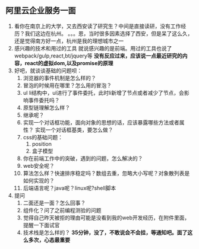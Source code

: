 ## 阿里云企业服务一面
1. 看你在南京上的大学，又去西安读了研究生？中间是直接读研，没有工作经历？我们这边在杭州。
    。。。恩，当时很多因素选择了西安，但是呆了这么久，还是觉得南方好一点，杭州是我的理想城市之一
2. 感兴趣的技术和用过的工具
    就说感兴趣的是前端。用过的工具也说了webpack/gulp,react,bt/jquery等
    **没有反应过来，应该说一点最近研究的内容，react的虚拟dom,以及promise的原理**
3. 好吧，就谈谈基础的问题呗：
    1. 浏览器的事件机制是怎么样的？
    2. 冒泡的时候用在哪里？怎么用的冒泡？
    3. ul li结构中，ul进行了事件委托，此时li新增了节点或者减少了节点，会影响事件委托吗？
    4. 原型链理解怎么样？
    5. 继承呢？
    6. 实现一个对话框功能，面向对象的思想的话，应该暴露哪些方法或者属性？
       实现一个对话框基类，要怎么做？
    7. css的基础问题：
        1. position
        2. 盒子模型
    8. 你在前端工作中的突破，遇到的问题，怎么解决的？
    9. web安全呢？
    10. 算法怎么样？快速排序稳定吗？数组去重，忽略大小写呢？对象散列表是如何实现的？
    11. 后端语言呢？java呢？linux呢?shell脚本
4. 提问
    1. 二面还是一面？怎么回事？
    2. 组件化？问了之前编程测验的问题
    3. 觉得自己昨天被拒的理由可能是没看到我的web开发经历，在附件里面，提醒一下面试官
    4. 技术栈是怎么样的？
**35分钟，没了，不敢说会不会挂，等通知吧。面了这么多次，心态最重要**
